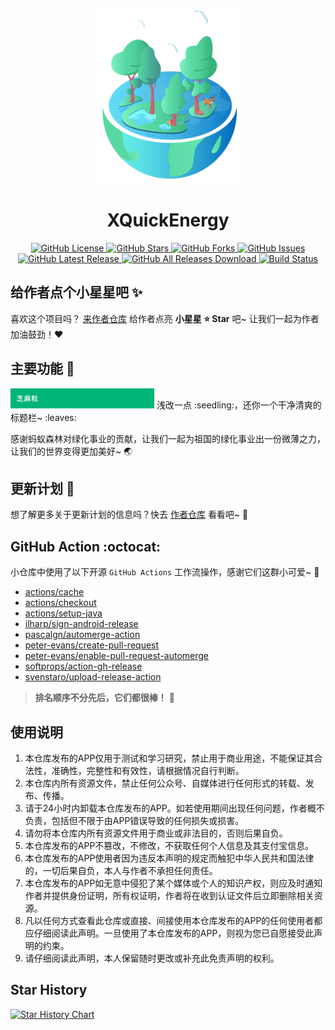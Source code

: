 <div align="center">
  <img src="app/src/main/res/drawable/main.png" alt="main" width="230">
</div>

<div align="center">
  <h1>XQuickEnergy</h1>
</div>

<div align="center">
  <a href="https://github.com/constanline/XQuickEnergy/blob/master/LICENSE">
    <img src="https://img.shields.io/github/license/constanline/XQuickEnergy.svg?color=ff69b4" alt="GitHub License">
  </a>
  <a href="https://github.com/constanline/XQuickEnergy/stargazers">
    <img src="https://img.shields.io/github/stars/constanline/XQuickEnergy.svg?color=0DBDFF" alt="GitHub Stars">
  </a>
  <a href="https://github.com/constanline/XQuickEnergy/network">
    <img src="https://img.shields.io/github/forks/constanline/XQuickEnergy.svg?color=0ABF53" alt="GitHub Forks">
  </a>
  <a href="https://github.com/constanline/XQuickEnergy/issues">
    <img src="https://img.shields.io/github/issues/constanline/XQuickEnergy.svg?color=8C4FFF" alt="GitHub Issues">
  </a>
  <a href="https://github.com/Zhangfanyu1222/XQuickEnergy/releases">
    <img src="https://img.shields.io/github/release/Zhangfanyu1222/XQuickEnergy.svg?color=FF9900" alt="GitHub Latest Release">
  </a>
  <a href="https://github.com/constanline/XQuickEnergy/releases">
    <img src="https://img.shields.io/github/downloads/constanline/XQuickEnergy/total.svg?color=ED1D24" alt="GitHub All Releases Download">
  </a>
  <a href="https://actions-badge.atrox.dev/Zhangfanyu1222/XQuickEnergy/goto">
    <img src="https://img.shields.io/endpoint.svg?url=https%3A%2F%2Factions-badge.atrox.dev%2FZhangfanyu1222%2FXQuickEnergy%2Fbadge&style=flat" alt="Build Status">
  </a>
</div>

## 给作者点个小星星吧 :sparkles:

喜欢这个项目吗？ [来作者仓库](https://github.com/constanline/XQuickEnergy) 给作者点亮 **小星星 ⭐ Star** 吧~ 让我们一起为作者加油鼓劲！:heart:

## 主要功能 :deciduous_tree:

<img src="delete.jpg" width="230">
浅改一点 :seedling:，还你一个干净清爽的标题栏~ :leaves:

感谢蚂蚁森林对绿化事业的贡献，让我们一起为祖国的绿化事业出一份微薄之力，让我们的世界变得更加美好~ :earth_asia:

## 更新计划 :calendar:

想了解更多关于更新计划的信息吗？快去 [作者仓库](https://github.com/constanline/XQuickEnergy) 看看吧~ :eyes:

## GitHub Action :octocat:

小仓库中使用了以下开源 `GitHub Actions` 工作流操作，感谢它们这群小可爱~ :sparkling_heart:

- [actions/cache](https://github.com/marketplace/actions/cache)
- [actions/checkout](https://github.com/marketplace/actions/checkout)
- [actions/setup-java](https://github.com/marketplace/actions/setup-java-jdk)
- [ilharp/sign-android-release](https://github.com/marketplace/actions/sign-android-release-2)
- [pascalgn/automerge-action](https://github.com/marketplace/actions/merge-pull-requests-automerge-action)
- [peter-evans/create-pull-request](https://github.com/marketplace/actions/create-pull-request)
- [peter-evans/enable-pull-request-automerge](https://github.com/marketplace/actions/enable-pull-request-automerge)
- [softprops/action-gh-release](https://github.com/marketplace/actions/gh-release)
- [svenstaro/upload-release-action](https://github.com/marketplace/actions/upload-files-to-a-github-release)

> **排名顺序不分先后，它们都很棒！** :confetti_ball:

## 使用说明

1. 本仓库发布的APP仅用于测试和学习研究，禁止用于商业用途，不能保证其合法性，准确性，完整性和有效性，请根据情况自行判断。
2. 本仓库内所有资源文件，禁止任何公众号、自媒体进行任何形式的转载、发布、传播。
3. 请于24小时内卸载本仓库发布的APP。如若使用期间出现任何问题，作者概不负责，包括但不限于由APP错误导致的任何损失或损害。
4. 请勿将本仓库内所有资源文件用于商业或非法目的，否则后果自负。
5. 本仓库发布的APP不篡改，不修改，不获取任何个人信息及其支付宝信息。
6. 本仓库发布的APP使用者因为违反本声明的规定而触犯中华人民共和国法律的，一切后果自负，本人与作者不承担任何责任。
7. 本仓库发布的APP如无意中侵犯了某个媒体或个人的知识产权，则应及时通知作者并提供身份证明，所有权证明，作者将在收到认证文件后立即删除相关资源。
8. 凡以任何方式查看此仓库或直接、间接使用本仓库发布的APP的任何使用者都应仔细阅读此声明。一旦使用了本仓库发布的APP，则视为您已自愿接受此声明的约束。
9. 请仔细阅读此声明，本人保留随时更改或补充此免责声明的权利。

## Star History

<a href="https://star-history.com/#constanline/XQuickEnergy&Date">
  <picture>
    <source media="(prefers-color-scheme: dark)" srcset="https://api.star-history.com/svg?repos=constanline/XQuickEnergy&type=Date&theme=dark" />
    <source media="(prefers-color-scheme: light)" srcset="https://api.star-history.com/svg?repos=constanline/XQuickEnergy&type=Date" />
    <img alt="Star History Chart" src="https://api.star-history.com/svg?repos=constanline/XQuickEnergy&type=Date" />
  </picture>
</a>
